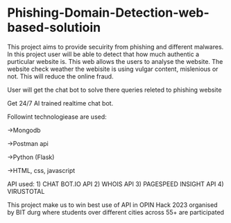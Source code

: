 # Phishing-Domain-Detection-web-based-solutioin
This project aims to provide secuirity from phishing and different malwares. In this project user will be able to detect that how much authentic a purticular website is. This web allows the users to analyse the website. The website check weather the webisite is using vulgar content, mislenious   or not. This will reduce the online fraud.

User will get the chat bot to solve there queries releted to phishing website 

Get 24/7 AI trained realtime chat bot.

Followint technologiease are used:

  ->Mongodb
  
  ->Postman api
  
  ->Python (Flask)
  
  ->HTML, css, javascript
  
  API used:
            1) CHAT BOT.IO API
            2) WHOIS API
            3) PAGESPEED INSIGHT API
            4)  VIRUSTOTAL


This project make us to win best use of API in OPIN Hack 2023 organised by BIT durg where students over different cities across 55+ are participated 
  
  
